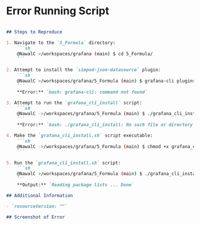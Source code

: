 # Error Running Script

```markdown

## Steps to Reproduce

1. Navigate to the `5_Formula` directory:
    ```sh
    @NawalC >/workspaces/grafana (main) $ cd 5_Formula/
    ```

2. Attempt to install the `simpod-json-datasource` plugin:
    ```sh
    @NawalC >/workspaces/grafana/5_Formula (main) $ grafana-cli plugins install simpod-json-datasource
    ```
    **Error:** `bash: grafana-cli: command not found`

3. Attempt to run the `grafana_cli_install` script:
    ```sh
    @NawalC ->/workspaces/grafana/5_Formula (main) $ ./grafana_cli_install
    ```
    **Error:** `bash: ./grafana_cli_install: No such file or directory`

4. Make the `grafana_cli_install.sh` script executable:
    ```sh
    @NawalC ->/workspaces/grafana/5_Formula (main) $ chmod +x grafana_cli_install.sh
    ```

5. Run the `grafana_cli_install.sh` script:
    ```sh
    @NawalC >/workspaces/grafana/5_Formula (main) $ ./grafana_cli_install.sh
    ```
    **Output:** `Reading package lists ... Done`

## Additional Information

- `resourceVersion: ""`

## Screenshot of Error

